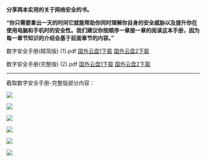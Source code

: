 **分享两本实用的关于网络安全的书。**

**“你只需要拿出一天的时间它就能帮助你同时理解你自身的安全威胁以及提升你在使用电脑和手机时的安全性。我们建议你按顺序一章接一章的阅读这本手册，因为每一章节知识的介绍会基于前面章节的内容。”**

数字安全手册(精简版) (1).pdf  [国外云盘1下载](http://45.32.141.248:8000/f/56c31a735b/)  [国外云盘2下载](https://nofile.io/f/NxEQyXMDcFn/%E6%95%B0%E5%AD%97%E5%AE%89%E5%85%A8%E6%89%8B%E5%86%8C(%E7%B2%BE%E7%AE%80%E7%89%88)+(1).pdf)   

数字安全手册(完整版) (2).pdf  [国外云盘1下载](http://45.32.141.248:8000/f/f369651a36/) [国外云盘2下载](https://nofile.io/f/tF1CaXP69hK/%E6%95%B0%E5%AD%97%E5%AE%89%E5%85%A8%E6%89%8B%E5%86%8C(%E5%AE%8C%E6%95%B4%E7%89%88)+(2).pdf) 


***

截取数字安全手册-完整版部分内容：

![](https://raw.githubusercontent.com/Alvin9999/PAC/master/safe/safe1.PNG)

![](https://raw.githubusercontent.com/Alvin9999/PAC/master/safe/safe2.PNG)

![](https://raw.githubusercontent.com/Alvin9999/PAC/master/safe/safe3.PNG)

![](https://raw.githubusercontent.com/Alvin9999/PAC/master/safe/safe4.PNG)

![](https://raw.githubusercontent.com/Alvin9999/PAC/master/safe/safe5.PNG)

![](https://raw.githubusercontent.com/Alvin9999/PAC/master/safe/safe6.PNG)
